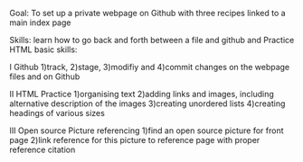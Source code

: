 Goal: To set up a private webpage on Github with three recipes linked to a main index page

Skills: learn how to go back and forth between a file and github and Practice HTML basic skills:

I Github
 1)track, 
 2)stage, 
 3)modifiy and 
 4)commit changes on the webpage files and on Github 

II HTML Practice 
1)organising text
2)adding links and images, including alternative description of the images
3)creating unordered lists
4)creating headings of various sizes


III Open source Picture referencing
1)find an open source picture for front page
2)link reference for this picture to reference page with proper reference citation


